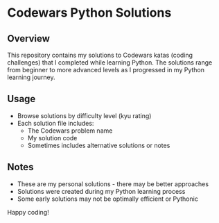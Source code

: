 # Codewars Python Solutions

## Overview
This repository contains my solutions to Codewars katas (coding challenges) that I completed while learning Python. The solutions range from beginner to more advanced levels as I progressed in my Python learning journey.

## Usage
- Browse solutions by difficulty level (kyu rating)
- Each solution file includes:
  - The Codewars problem name
  - My solution code
  - Sometimes includes alternative solutions or notes

## Notes
- These are my personal solutions - there may be better approaches
- Solutions were created during my Python learning process
- Some early solutions may not be optimally efficient or Pythonic

Happy coding!
